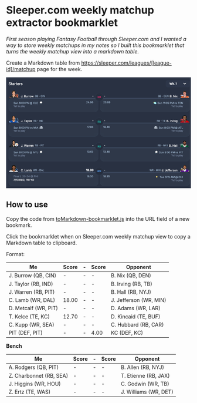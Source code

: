 # Sleeper.com weekly matchup extractor bookmarklet

_First season playing Fantasy Football through Sleeper.com and I wanted a way to store weekly matchups in my notes so I built this bookmarklet that turns the weekly matchup view into a markdown table._

Create a Markdown table from https://sleeper.com/leagues/[league-id]/matchup page for the week.

![Screenshot of the first few results mid-week in Sleeper.com](docs/screenshot.png)

## How to use

Copy the code from [toMarkdown-bookmarklet.js](toMarkdown-bookmarklet.js) into the URL field of a new bookmark.

Click the bookmarklet when on Sleeper.com weekly matchup view to copy a Markdown table to clipboard.

Format:

| Me                   | Score | -   | Score | Opponent               |
| -------------------- | ----- | --- | ----- | ---------------------- |
| J. Burrow (QB, CIN)  | -     | -   | -     | B. Nix (QB, DEN)       |
| J. Taylor (RB, IND)  | -     | -   | -     | B. Irving (RB, TB)     |
| J. Warren (RB, PIT)  | -     | -   | -     | B. Hall (RB, NYJ)      |
| C. Lamb (WR, DAL)    | 18.00 | -   | -     | J. Jefferson (WR, MIN) |
| D. Metcalf (WR, PIT) | -     | -   | -     | D. Adams (WR, LAR)     |
| T. Kelce (TE, KC)    | 12.70 | -   | -     | D. Kincaid (TE, BUF)   |
| C. Kupp (WR, SEA)    | -     | -   | -     | C. Hubbard (RB, CAR)   |
| PIT (DEF, PIT)       | -     | -   | 4.00  | KC (DEF, KC)           |

**Bench**

| Me                      | Score | -   | Score | Opponent              |
| ----------------------- | ----- | --- | ----- | --------------------- |
| A. Rodgers (QB, PIT)    | -     | -   | -     | B. Allen (RB, NYJ)    |
| Z. Charbonnet (RB, SEA) | -     | -   | -     | T. Etienne (RB, JAX)  |
| J. Higgins (WR, HOU)    | -     | -   | -     | C. Godwin (WR, TB)    |
| Z. Ertz (TE, WAS)       | -     | -   | -     | J. Williams (WR, DET) |
